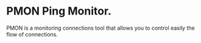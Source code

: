 # PMON Ping Monitor.

PMON is a monitoring connections tool that allows you to control easily the flow of connections.

